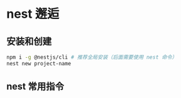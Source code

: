 # nest 邂逅

## 安装和创建

```bash
npm i -g @nestjs/cli # 推荐全局安装（后面需要使用 nest 命令）
nest new project-name
```

## nest 常用指令

##
